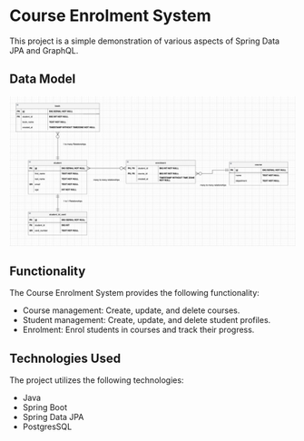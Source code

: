 # Course Enrolment System

This project is a simple demonstration of various aspects of Spring Data JPA and GraphQL.

## Data Model
![Course Enrolment System](/datamodel.png)

## Functionality

The Course Enrolment System provides the following functionality:

- Course management: Create, update, and delete courses.
- Student management: Create, update, and delete student profiles.
- Enrolment: Enrol students in courses and track their progress.

## Technologies Used

The project utilizes the following technologies:

- Java
- Spring Boot
- Spring Data JPA
- PostgresSQL

